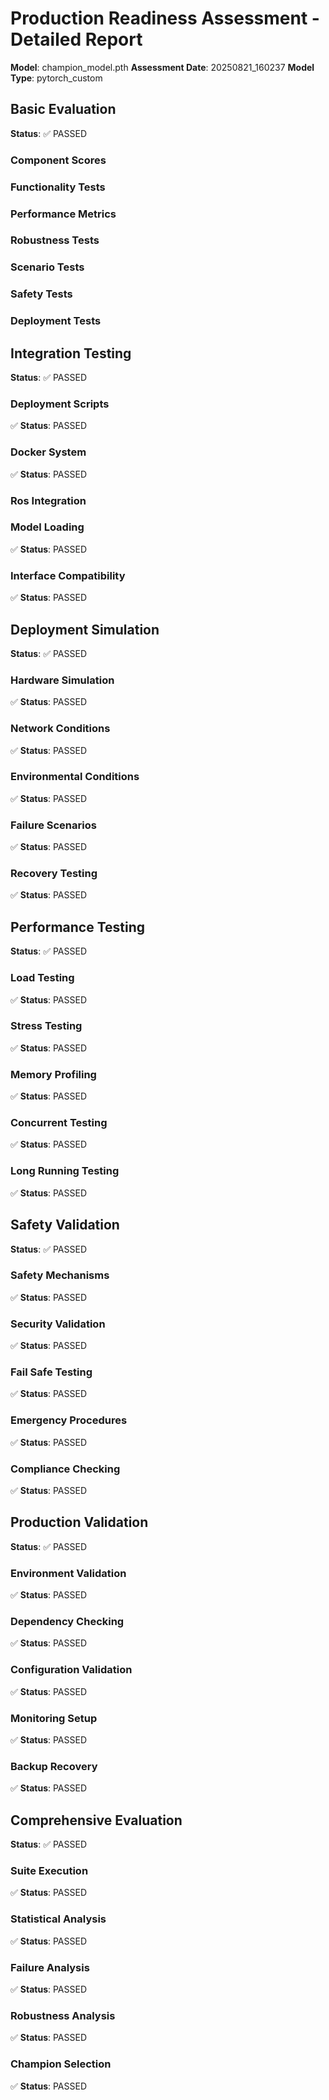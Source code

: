 # Production Readiness Assessment - Detailed Report

**Model**: champion_model.pth
**Assessment Date**: 20250821_160237
**Model Type**: pytorch_custom

## Basic Evaluation

**Status**: ✅ PASSED

### Component Scores

### Functionality Tests

### Performance Metrics

### Robustness Tests

### Scenario Tests

### Safety Tests

### Deployment Tests


## Integration Testing

**Status**: ✅ PASSED

### Deployment Scripts

✅ **Status**: PASSED

### Docker System

✅ **Status**: PASSED

### Ros Integration

### Model Loading

✅ **Status**: PASSED

### Interface Compatibility

✅ **Status**: PASSED


## Deployment Simulation

**Status**: ✅ PASSED

### Hardware Simulation

✅ **Status**: PASSED

### Network Conditions

✅ **Status**: PASSED

### Environmental Conditions

✅ **Status**: PASSED

### Failure Scenarios

✅ **Status**: PASSED

### Recovery Testing

✅ **Status**: PASSED


## Performance Testing

**Status**: ✅ PASSED

### Load Testing

✅ **Status**: PASSED

### Stress Testing

✅ **Status**: PASSED

### Memory Profiling

✅ **Status**: PASSED

### Concurrent Testing

✅ **Status**: PASSED

### Long Running Testing

✅ **Status**: PASSED


## Safety Validation

**Status**: ✅ PASSED

### Safety Mechanisms

✅ **Status**: PASSED

### Security Validation

✅ **Status**: PASSED

### Fail Safe Testing

✅ **Status**: PASSED

### Emergency Procedures

✅ **Status**: PASSED

### Compliance Checking

✅ **Status**: PASSED


## Production Validation

**Status**: ✅ PASSED

### Environment Validation

✅ **Status**: PASSED

### Dependency Checking

✅ **Status**: PASSED

### Configuration Validation

✅ **Status**: PASSED

### Monitoring Setup

✅ **Status**: PASSED

### Backup Recovery

✅ **Status**: PASSED


## Comprehensive Evaluation

**Status**: ✅ PASSED

### Suite Execution

✅ **Status**: PASSED

### Statistical Analysis

✅ **Status**: PASSED

### Failure Analysis

✅ **Status**: PASSED

### Robustness Analysis

✅ **Status**: PASSED

### Champion Selection

✅ **Status**: PASSED


